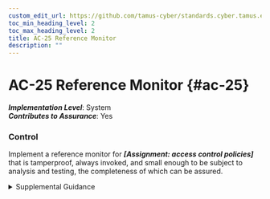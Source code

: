 ```yaml
---
custom_edit_url: https://github.com/tamus-cyber/standards.cyber.tamus.edu/tree/main/static/content/tamus.edu/TAMUS_profile.xml
toc_min_heading_level: 2
toc_max_heading_level: 2
title: AC-25 Reference Monitor
description: ""
---
```


# AC-25 Reference Monitor {#ac-25}

_**Implementation Level**_: System\
_**Contributes to Assurance**_: Yes

### Control

Implement a reference monitor for <strong> <em>[Assignment: access control policies]</em> </strong> that is tamperproof, always invoked, and small enough to be subject to analysis and testing, the completeness of which can be assured.

<details>
  <summary>Supplemental Guidance</summary>

A reference monitor is a set of design requirements on a reference validation mechanism that, as a key component of an operating system, enforces an access control policy over all subjects and objects. A reference validation mechanism is always invoked, tamper-proof, and small enough to be subject to analysis and tests, the completeness of which can be assured (i.e., verifiable). Information is represented internally within systems using abstractions known as data structures. Internal data structures can represent different types of entities, both active and passive. Active entities, also known as subjects, are associated with individuals, devices, or processes acting on behalf of individuals. Passive entities, also known as objects, are associated with data structures, such as records, buffers, communications ports, tables, files, and inter-process pipes. Reference monitors enforce access control policies that restrict access to objects based on the identity of subjects or groups to which the subjects belong. The system enforces the access control policy based on the rule set established by the policy. The tamper-proof property of the reference monitor prevents determined adversaries from compromising the functioning of the reference validation mechanism. The always invoked property prevents adversaries from bypassing the mechanism and violating the security policy. The smallness property helps to ensure completeness in the analysis and testing of the mechanism to detect any weaknesses or deficiencies (i.e., latent flaws) that would prevent the enforcement of the security policy.

</details>


